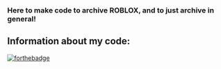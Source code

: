 ### Here to make code to archive ROBLOX, and to just archive in general!
## Information about my code:
[![forthebadge](https://forthebadge.com/images/badges/0-percent-optimized.svg)](https://forthebadge.com)

<!--
**ParentIsNil/ParentIsNil** is a ✨ _special_ ✨ repository because its `README.md` (this file) appears on your GitHub profile.

Here are some ideas to get you started:

- 🔭 I’m currently working on ...
- 🌱 I’m currently learning ...
- 👯 I’m looking to collaborate on ...
- 🤔 I’m looking for help with ...
- 💬 Ask me about ...
- 📫 How to reach me: ...
- 😄 Pronouns: ...
- ⚡ Fun fact: ...
-->
